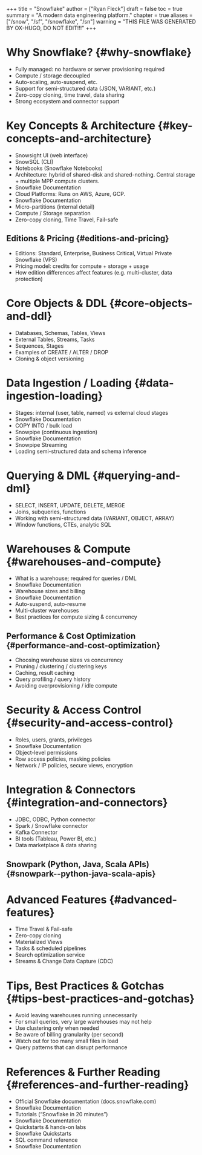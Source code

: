 +++
title = "Snowflake"
author = ["Ryan Fleck"]
draft = false
toc = true
summary = "A modern data engineering platform."
chapter = true
aliases = ["/snow", "/sf", "/snowflake", "/sn"]
warning = "THIS FILE WAS GENERATED BY OX-HUGO, DO NOT EDIT!!!"
+++

# Why Snowflake? {#why-snowflake}

-   Fully managed: no hardware or server provisioning required
-   Compute / storage decoupled
-   Auto-scaling, auto-suspend, etc.
-   Support for semi-structured data (JSON, VARIANT, etc.)
-   Zero-copy cloning, time travel, data sharing
-   Strong ecosystem and connector support


# Key Concepts &amp; Architecture {#key-concepts-and-architecture}

-   Snowsight UI (web interface)
-   SnowSQL (CLI)
-   Notebooks (Snowflake Notebooks)
-   Architecture: hybrid of shared-disk and shared-nothing. Central storage + multiple MPP compute clusters.
-   Snowflake Documentation
-   Cloud Platforms: Runs on AWS, Azure, GCP.
-   Snowflake Documentation
-   Micro-partitions (internal detail)
-   Compute / Storage separation
-   Zero-copy cloning, Time Travel, Fail-safe


## Editions &amp; Pricing {#editions-and-pricing}

-   Editions: Standard, Enterprise, Business Critical, Virtual Private Snowflake (VPS)
-   Pricing model: credits for compute + storage + usage
-   How edition differences affect features (e.g. multi-cluster, data protection)


# Core Objects &amp; DDL {#core-objects-and-ddl}

-   Databases, Schemas, Tables, Views
-   External Tables, Streams, Tasks
-   Sequences, Stages
-   Examples of CREATE / ALTER / DROP
-   Cloning &amp; object versioning


# Data Ingestion / Loading {#data-ingestion-loading}

-   Stages: internal (user, table, named) vs external cloud stages
-   Snowflake Documentation
-   COPY INTO / bulk load
-   Snowpipe (continuous ingestion)
-   Snowflake Documentation
-   Snowpipe Streaming
-   Loading semi-structured data and schema inference


# Querying &amp; DML {#querying-and-dml}

-   SELECT, INSERT, UPDATE, DELETE, MERGE
-   Joins, subqueries, functions
-   Working with semi-structured data (VARIANT, OBJECT, ARRAY)
-   Window functions, CTEs, analytic SQL


# Warehouses &amp; Compute {#warehouses-and-compute}

-   What is a warehouse; required for queries / DML
-   Snowflake Documentation
-   Warehouse sizes and billing
-   Snowflake Documentation
-   Auto-suspend, auto-resume
-   Multi-cluster warehouses
-   Best practices for compute sizing &amp; concurrency


## Performance &amp; Cost Optimization {#performance-and-cost-optimization}

-   Choosing warehouse sizes vs concurrency
-   Pruning / clustering / clustering keys
-   Caching, result caching
-   Query profiling / query history
-   Avoiding overprovisioning / idle compute


# Security &amp; Access Control {#security-and-access-control}

-   Roles, users, grants, privileges
-   Snowflake Documentation
-   Object-level permissions
-   Row access policies, masking policies
-   Network / IP policies, secure views, encryption


# Integration &amp; Connectors {#integration-and-connectors}

-   JDBC, ODBC, Python connector
-   Spark / Snowflake connector
-   Kafka Connector
-   BI tools (Tableau, Power BI, etc.)
-   Data marketplace &amp; data sharing


## Snowpark (Python, Java, Scala APIs) {#snowpark--python-java-scala-apis}


# Advanced Features {#advanced-features}

-   Time Travel &amp; Fail-safe
-   Zero-copy cloning
-   Materialized Views
-   Tasks &amp; scheduled pipelines
-   Search optimization service
-   Streams &amp; Change Data Capture (CDC)


# Tips, Best Practices &amp; Gotchas {#tips-best-practices-and-gotchas}

-   Avoid leaving warehouses running unnecessarily
-   For small queries, very large warehouses may not help
-   Use clustering only when needed
-   Be aware of billing granularity (per second)
-   Watch out for too many small files in load
-   Query patterns that can disrupt performance


# References &amp; Further Reading {#references-and-further-reading}

-   Official Snowflake documentation (docs.snowflake.com)
-   Snowflake Documentation
-   Tutorials (“Snowflake in 20 minutes”)
-   Snowflake Documentation
-   Quickstarts &amp; hands-on labs
-   Snowflake Quickstarts
-   SQL command reference
-   Snowflake Documentation
